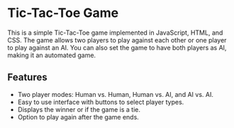# Tic-Tac-Toe Game

This is a simple Tic-Tac-Toe game implemented in JavaScript, HTML, and CSS. The game allows two players to play against each other or one player to play against an AI. You can also set the game to have both players as AI, making it an automated game.

## Features

- Two player modes: Human vs. Human, Human vs. AI, and AI vs. AI.
- Easy to use interface with buttons to select player types.
- Displays the winner or if the game is a tie.
- Option to play again after the game ends.
